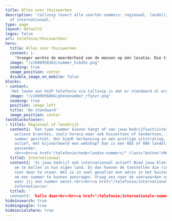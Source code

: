 ```yaml
---
title: Alles over thuiswerken
description: 'Callvoip levert alle soorten nummers: regionaal, landelijk, service
  of internationaal. '
type: page
layout: default2
logos: false
url: telefonie/thuiswerken/
hero:
  title: Alles over thuiswerken
  content: |-
    'Vroeger werkte de meerderheid van de mensen op één locatie. Die tijden zijn inmiddels natuurlijk al lang voorbij en thuiswerken hoort er in veel beroepsgroepen gewoon bij. Maar hoe zorg je ervoor dat je zakelijke vaste nummer ook op al die locaties bereikbaar is? Wij hebben daar natuurlijk een aantal slimme oplossingen voor, zodat jouw werk overal kan, inclusief zakelijk bellen.'
  image: "/v1600956363/nummer_hcbd5s.png"
  zooming: true
  image_position: center
  disable_image_on_mobile: false
blocks:
- content: 
  'Het leuke aan VoIP telefonie via Callvoip is dat er standaard al erg veel handige dingen voor thuiswerken in ons pakket zitten. We maakten er zelfs <a href="/nieuws/top-10-thuiswerk-tools-voor-zorgeloos-thuiswerken/">een lijstje</a> van. Van het meenemen van je toestel naar huis tot een e-mailtje van jouw telefoontjes zodat je makkelijk terug kunt bellen. Doorschakelen naar mobiel is natuurlijk een fluitje van een cent en met slim toepassen van gesproken berichten kun je verwachtingen van bellers perfect managen'
  image: "/v1600956804/phonenumber_rfynzr.png"
  zooming: true
  position: image_left
  title: 'De standaard'
  image_position: center
textblocksfooter:
- title1: Regionaal of landelijk
  content1: 'Een type nummer kiezen hangt af van jouw bedrijfsactiviteiten. Voor lokaal
    actieve branches, zoals horeca maar ook huisartsen of tandartsen, is een regionaal
    nummer geschikt. Het biedt herkenning en een prettige uitstraling. Ben je landelijk
    actief, met bijvoorbeeld een webshop? Dan is een 085 of 088 landelijk nummer wellicht
    passender.
    <br><br><a href="/telefonie/nederlandse-nummers/" class="button">Meer informatie</a>'
  title2: Internationaal
  content2: 'Is jouw bedrijf ook internationaal actief? Bied jouw klanten een nummer
    om te bellen in hun eigen land. En dan hoeven de toestellen die rinkelen heus
    niet daar te staan. Wel is in veel gevallen een adres in het buitenland nodig
    om een nummer te kunnen aanvragen. Vraag ons naar de voorwaarden voor het land
    waar jij een nummer wenst.<br><br><a href="/telefonie/internationale-nummers/" class="button">Meer
    informatie</a>'
  title3: '
  content3: 'hallo daar<br><br><a href="/telefonie/internationale-nummers/" class="button">Meer informatie</a>
hideinsearch: true
hideingoogle: true
hidesocialshare: true
---
```

